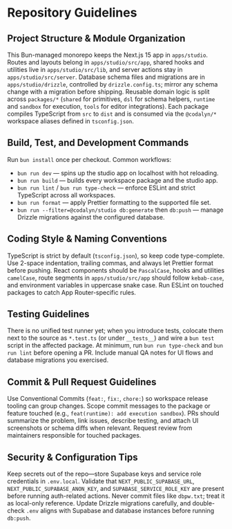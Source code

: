 # Repository Guidelines

## Project Structure & Module Organization
This Bun-managed monorepo keeps the Next.js 15 app in `apps/studio`. Routes and layouts belong in `apps/studio/src/app`, shared hooks and utilities live in `apps/studio/src/lib`, and server actions stay in `apps/studio/src/server`. Database schema files and migrations are in `apps/studio/drizzle`, controlled by `drizzle.config.ts`; mirror any schema change with a migration before shipping. Reusable domain logic is split across `packages/*` (`shared` for primitives, `dsl` for schema helpers, `runtime` and `sandbox` for execution, `tools` for editor integrations). Each package compiles TypeScript from `src` to `dist` and is consumed via the `@codalyn/*` workspace aliases defined in `tsconfig.json`.

## Build, Test, and Development Commands
Run `bun install` once per checkout. Common workflows:
- `bun run dev` — spins up the studio app on localhost with hot reloading.
- `bun run build` — builds every workspace package and the studio app.
- `bun run lint` / `bun run type-check` — enforce ESLint and strict TypeScript across all workspaces.
- `bun run format` — apply Prettier formatting to the supported file set.
- `bun run --filter=@codalyn/studio db:generate` then `db:push` — manage Drizzle migrations against the configured database.

## Coding Style & Naming Conventions
TypeScript is strict by default (`tsconfig.json`), so keep code type-complete. Use 2-space indentation, trailing commas, and always let Prettier format before pushing. React components should be `PascalCase`, hooks and utilities `camelCase`, route segments in `apps/studio/src/app` should follow `kebab-case`, and environment variables in uppercase snake case. Run ESLint on touched packages to catch App Router-specific rules.

## Testing Guidelines
There is no unified test runner yet; when you introduce tests, colocate them next to the source as `*.test.ts` (or under `__tests__`) and wire a `bun test` script in the affected package. At minimum, run `bun run type-check` and `bun run lint` before opening a PR. Include manual QA notes for UI flows and database migrations you exercised.

## Commit & Pull Request Guidelines
Use Conventional Commits (`feat:`, `fix:`, `chore:`) so workspace release tooling can group changes. Scope commit messages to the package or feature touched (e.g., `feat(runtime): add execution sandbox`). PRs should summarize the problem, link issues, describe testing, and attach UI screenshots or schema diffs when relevant. Request review from maintainers responsible for touched packages.

## Security & Configuration Tips
Keep secrets out of the repo—store Supabase keys and service role credentials in `.env.local`. Validate that `NEXT_PUBLIC_SUPABASE_URL`, `NEXT_PUBLIC_SUPABASE_ANON_KEY`, and `SUPABASE_SERVICE_ROLE_KEY` are present before running auth-related actions. Never commit files like `dbpw.txt`; treat it as local-only reference. Update Drizzle migrations carefully, and double-check `.env` aligns with Supabase and database instances before running `db:push`.
